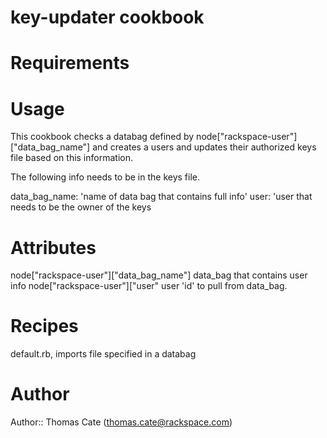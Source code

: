# key-updater cookbook

# Requirements

# Usage
This cookbook checks a databag defined by node["rackspace-user"]["data_bag_name"] and creates a users and updates their authorized keys file based on this information.

The following info needs to be in the keys file.

data_bag_name: 'name of data bag that contains full info'
user:          'user that needs to be the owner of the keys

# Attributes

node["rackspace-user"]["data_bag_name"] data_bag that contains user info
node["rackspace-user"]["user" user 'id' to pull from data_bag.


# Recipes

default.rb, imports file specified in a databag

# Author

Author:: Thomas Cate (thomas.cate@rackspace.com)

